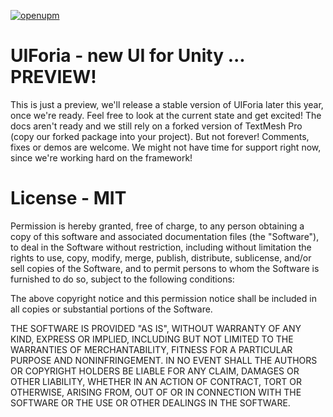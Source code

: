 [![openupm](https://img.shields.io/npm/v/com.klang-games.uiforia?label=UIForia&registry_uri=https://package.openupm.com)](https://openupm.com/packages/com.klang-games.uiforia/)

# UIForia - new UI for Unity ... PREVIEW!
This is just a preview, we'll release a stable version of UIForia later
this year, once we're ready. Feel free to look at the current state and
get excited! The docs aren't ready and we still rely on a forked version
of TextMesh Pro (copy our forked package into your project). But not forever!
Comments, fixes or demos are welcome. We might not have time for support
right now, since we're working hard on the framework!

# License - MIT

Permission is hereby granted, free of charge, to any person obtaining a copy
of this software and associated documentation files (the "Software"), to deal
in the Software without restriction, including without limitation the rights
to use, copy, modify, merge, publish, distribute, sublicense, and/or sell
copies of the Software, and to permit persons to whom the Software is
furnished to do so, subject to the following conditions:

The above copyright notice and this permission notice shall be included in all
copies or substantial portions of the Software.

THE SOFTWARE IS PROVIDED "AS IS", WITHOUT WARRANTY OF ANY KIND, EXPRESS OR
IMPLIED, INCLUDING BUT NOT LIMITED TO THE WARRANTIES OF MERCHANTABILITY,
FITNESS FOR A PARTICULAR PURPOSE AND NONINFRINGEMENT. IN NO EVENT SHALL THE
AUTHORS OR COPYRIGHT HOLDERS BE LIABLE FOR ANY CLAIM, DAMAGES OR OTHER
LIABILITY, WHETHER IN AN ACTION OF CONTRACT, TORT OR OTHERWISE, ARISING FROM,
OUT OF OR IN CONNECTION WITH THE SOFTWARE OR THE USE OR OTHER DEALINGS IN THE
SOFTWARE.
